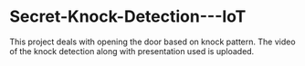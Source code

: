 # Secret-Knock-Detection---IoT
This project deals with opening the door based on knock pattern. The video of the knock detection along with presentation used is uploaded.
